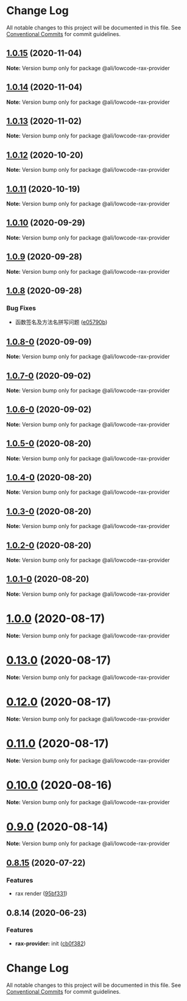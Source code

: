 # Change Log

All notable changes to this project will be documented in this file.
See [Conventional Commits](https://conventionalcommits.org) for commit guidelines.

<a name="1.0.15"></a>
## [1.0.15](https://gitlab.alibaba-inc.com/ali-lowcode/ali-lowcode-engine/compare/@ali/lowcode-rax-provider@1.0.14...@ali/lowcode-rax-provider@1.0.15) (2020-11-04)




**Note:** Version bump only for package @ali/lowcode-rax-provider

<a name="1.0.14"></a>
## [1.0.14](https://gitlab.alibaba-inc.com/ali-lowcode/ali-lowcode-engine/compare/@ali/lowcode-rax-provider@1.0.12...@ali/lowcode-rax-provider@1.0.14) (2020-11-04)




**Note:** Version bump only for package @ali/lowcode-rax-provider

<a name="1.0.13"></a>
## [1.0.13](https://gitlab.alibaba-inc.com/ali-lowcode/ali-lowcode-engine/compare/@ali/lowcode-rax-provider@1.0.12...@ali/lowcode-rax-provider@1.0.13) (2020-11-02)




**Note:** Version bump only for package @ali/lowcode-rax-provider

<a name="1.0.12"></a>
## [1.0.12](https://gitlab.alibaba-inc.com/ali-lowcode/ali-lowcode-engine/compare/@ali/lowcode-rax-provider@1.0.11...@ali/lowcode-rax-provider@1.0.12) (2020-10-20)




**Note:** Version bump only for package @ali/lowcode-rax-provider

<a name="1.0.11"></a>
## [1.0.11](https://gitlab.alibaba-inc.com/ali-lowcode/ali-lowcode-engine/compare/@ali/lowcode-rax-provider@1.0.10...@ali/lowcode-rax-provider@1.0.11) (2020-10-19)




**Note:** Version bump only for package @ali/lowcode-rax-provider

<a name="1.0.10"></a>
## [1.0.10](https://gitlab.alibaba-inc.com/ali-lowcode/ali-lowcode-engine/compare/@ali/lowcode-rax-provider@1.0.9...@ali/lowcode-rax-provider@1.0.10) (2020-09-29)




**Note:** Version bump only for package @ali/lowcode-rax-provider

<a name="1.0.9"></a>
## [1.0.9](https://gitlab.alibaba-inc.com/ali-lowcode/ali-lowcode-engine/compare/@ali/lowcode-rax-provider@1.0.8...@ali/lowcode-rax-provider@1.0.9) (2020-09-28)




**Note:** Version bump only for package @ali/lowcode-rax-provider

<a name="1.0.8"></a>
## [1.0.8](https://gitlab.alibaba-inc.com/ali-lowcode/ali-lowcode-engine/compare/@ali/lowcode-rax-provider@1.0.8-0...@ali/lowcode-rax-provider@1.0.8) (2020-09-28)


### Bug Fixes

* 函数签名及方法名拼写问题 ([e05790b](https://gitlab.alibaba-inc.com/ali-lowcode/ali-lowcode-engine/commit/e05790b))




<a name="1.0.8-0"></a>
## [1.0.8-0](https://gitlab.alibaba-inc.com/ali-lowcode/ali-lowcode-engine/compare/@ali/lowcode-rax-provider@1.0.7-0...@ali/lowcode-rax-provider@1.0.8-0) (2020-09-09)




**Note:** Version bump only for package @ali/lowcode-rax-provider

<a name="1.0.7-0"></a>
## [1.0.7-0](https://gitlab.alibaba-inc.com/ali-lowcode/ali-lowcode-engine/compare/@ali/lowcode-rax-provider@1.0.6-0...@ali/lowcode-rax-provider@1.0.7-0) (2020-09-02)




**Note:** Version bump only for package @ali/lowcode-rax-provider

<a name="1.0.6-0"></a>
## [1.0.6-0](https://gitlab.alibaba-inc.com/ali-lowcode/ali-lowcode-engine/compare/@ali/lowcode-rax-provider@1.0.5-0...@ali/lowcode-rax-provider@1.0.6-0) (2020-09-02)




**Note:** Version bump only for package @ali/lowcode-rax-provider

<a name="1.0.5-0"></a>
## [1.0.5-0](https://gitlab.alibaba-inc.com/ali-lowcode/ali-lowcode-engine/compare/@ali/lowcode-rax-provider@1.0.4-0...@ali/lowcode-rax-provider@1.0.5-0) (2020-08-20)




**Note:** Version bump only for package @ali/lowcode-rax-provider

<a name="1.0.4-0"></a>
## [1.0.4-0](https://gitlab.alibaba-inc.com/ali-lowcode/ali-lowcode-engine/compare/@ali/lowcode-rax-provider@1.0.3-0...@ali/lowcode-rax-provider@1.0.4-0) (2020-08-20)




**Note:** Version bump only for package @ali/lowcode-rax-provider

<a name="1.0.3-0"></a>
## [1.0.3-0](https://gitlab.alibaba-inc.com/ali-lowcode/ali-lowcode-engine/compare/@ali/lowcode-rax-provider@1.0.2-0...@ali/lowcode-rax-provider@1.0.3-0) (2020-08-20)




**Note:** Version bump only for package @ali/lowcode-rax-provider

<a name="1.0.2-0"></a>
## [1.0.2-0](https://gitlab.alibaba-inc.com/ali-lowcode/ali-lowcode-engine/compare/@ali/lowcode-rax-provider@1.0.1-0...@ali/lowcode-rax-provider@1.0.2-0) (2020-08-20)




**Note:** Version bump only for package @ali/lowcode-rax-provider

<a name="1.0.1-0"></a>
## [1.0.1-0](https://gitlab.alibaba-inc.com/ali-lowcode/ali-lowcode-engine/compare/@ali/lowcode-rax-provider@1.0.0...@ali/lowcode-rax-provider@1.0.1-0) (2020-08-20)




**Note:** Version bump only for package @ali/lowcode-rax-provider

<a name="1.0.0"></a>
# [1.0.0](https://gitlab.alibaba-inc.com/ali-lowcode/ali-lowcode-engine/compare/@ali/lowcode-rax-provider@0.13.0...@ali/lowcode-rax-provider@1.0.0) (2020-08-17)




**Note:** Version bump only for package @ali/lowcode-rax-provider

<a name="0.13.0"></a>
# [0.13.0](https://gitlab.alibaba-inc.com/ali-lowcode/ali-lowcode-engine/compare/@ali/lowcode-rax-provider@0.12.0...@ali/lowcode-rax-provider@0.13.0) (2020-08-17)




**Note:** Version bump only for package @ali/lowcode-rax-provider

<a name="0.12.0"></a>
# [0.12.0](https://gitlab.alibaba-inc.com/ali-lowcode/ali-lowcode-engine/compare/@ali/lowcode-rax-provider@0.10.0...@ali/lowcode-rax-provider@0.12.0) (2020-08-17)




**Note:** Version bump only for package @ali/lowcode-rax-provider

<a name="0.11.0"></a>
# [0.11.0](https://gitlab.alibaba-inc.com/ali-lowcode/ali-lowcode-engine/compare/@ali/lowcode-rax-provider@0.10.0...@ali/lowcode-rax-provider@0.11.0) (2020-08-17)




**Note:** Version bump only for package @ali/lowcode-rax-provider

<a name="0.10.0"></a>
# [0.10.0](https://gitlab.alibaba-inc.com/ali-lowcode/ali-lowcode-engine/compare/@ali/lowcode-rax-provider@0.9.0...@ali/lowcode-rax-provider@0.10.0) (2020-08-16)




**Note:** Version bump only for package @ali/lowcode-rax-provider

<a name="0.9.0"></a>
# [0.9.0](https://gitlab.alibaba-inc.com/ali-lowcode/ali-lowcode-engine/compare/@ali/lowcode-rax-provider@0.8.15...@ali/lowcode-rax-provider@0.9.0) (2020-08-14)




**Note:** Version bump only for package @ali/lowcode-rax-provider

<a name="0.8.15"></a>
## [0.8.15](https://gitlab.alibaba-inc.com/ali-lowcode/ali-lowcode-engine/compare/@ali/lowcode-rax-provider@0.8.14...@ali/lowcode-rax-provider@0.8.15) (2020-07-22)


### Features

* rax render ([95bf331](https://gitlab.alibaba-inc.com/ali-lowcode/ali-lowcode-engine/commit/95bf331))




<a name="0.8.14"></a>
## 0.8.14 (2020-06-23)


### Features

* **rax-provider:** init ([cb0f382](https://gitlab.alibaba-inc.com/ali-lowcode/ali-lowcode-engine/commit/cb0f382))




# Change Log

All notable changes to this project will be documented in this file.
See [Conventional Commits](https://conventionalcommits.org) for commit guidelines.
